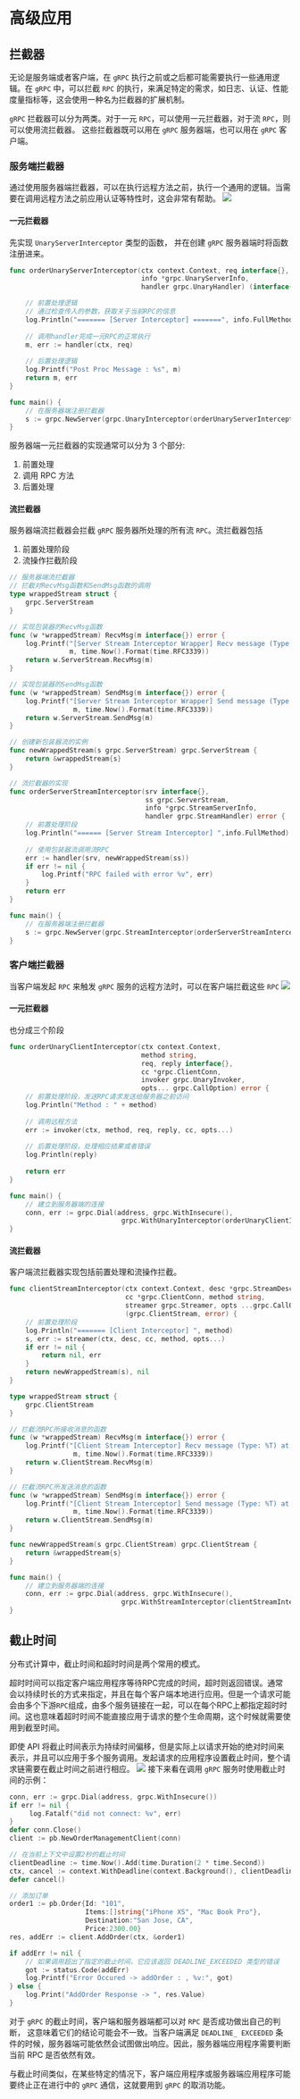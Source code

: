 # 高级应用
## 拦截器
无论是服务端或者客户端，在 `gRPC` 执行之前或之后都可能需要执行一些通用逻辑。在 `gRPC` 中，可以拦截 `RPC` 的执行，来满足特定的需求，如日志、认证、性能度量指标等，这会使用一种名为拦截器的扩展机制。

`gRPC` 拦截器可以分为两类。对于一元 `RPC`，可以使用一元拦截器，对于流 `RPC`，则可以使用流拦截器。 这些拦截器既可以用在 `gRPC` 服务器端，也可以用在 `gRPC` 客户端。

### 服务端拦截器
通过使用服务器端拦截器，可以在执行远程方法之前，执行一个通用的逻辑。当需要在调用远程方法之前应用认证等特性时，这会非常有帮助。
![](5.%20高级应用/Pasted%20image%2020221010112832.png)
#### 一元拦截器
先实现 `UnaryServerInterceptor` 类型的函数， 并在创建 `gRPC` 服务器端时将函数注册进来。

```go
func orderUnaryServerInterceptor(ctx context.Context, req interface{},
								 info *grpc.UnaryServerInfo, 
								 handler grpc.UnaryHandler) (interface{}, error) {

	// 前置处理逻辑
	// 通过检查传入的参数，获取关于当前RPC的信息 
	log.Println("======= [Server Interceptor] =======", info.FullMethod)
	
	// 调用handler完成一元RPC的正常执行 
	m, err := handler(ctx, req)
	
	// 后置处理逻辑
	log.Printf("Post Proc Message : %s", m)
	return m, err
}

func main() {
	// 在服务器端注册拦截器
	s := grpc.NewServer(grpc.UnaryInterceptor(orderUnaryServerInterceptor)) 
}

```

服务器端一元拦截器的实现通常可以分为 3 个部分:
1. 前置处理
2. 调用 RPC 方法
3. 后置处理

#### 流拦截器
服务器端流拦截器会拦截 `gRPC` 服务器所处理的所有流 `RPC`。流拦截器包括
1. 前置处理阶段
2. 流操作拦截阶段

```go
// 服务器端流拦截器
// 拦截对RecvMsg函数和SendMsg函数的调用
type wrappedStream struct { 
	grpc.ServerStream
}

// 实现包装器的RecvMsg函数
func (w *wrappedStream) RecvMsg(m interface{}) error { 
	log.Printf("[Server Stream Interceptor Wrapper] Recv message (Type: %T) at %s",
			   m, time.Now().Format(time.RFC3339))
	return w.ServerStream.RecvMsg(m)
}

// 实现包装器的SendMsg函数
func (w *wrappedStream) SendMsg(m interface{}) error { 
	log.Printf("[Server Stream Interceptor Wrapper] Send message (Type: %T) at %v",
				m, time.Now().Format(time.RFC3339)) 
	return w.ServerStream.SendMsg(m)
}

// 创建新包装器流的实例
func newWrappedStream(s grpc.ServerStream) grpc.ServerStream { 
	return &wrappedStream{s}
}

// 流拦截器的实现
func orderServerStreamInterceptor(srv interface{},
								  ss grpc.ServerStream, 
								  info *grpc.StreamServerInfo, 
								  handler grpc.StreamHandler) error { 
	// 前置处理阶段
	log.Println("====== [Server Stream Interceptor] ",info.FullMethod)
	
	// 使用包装器流调用流RPC
	err := handler(srv, newWrappedStream(ss))
	if err != nil {
		log.Printf("RPC failed with error %v", err) 
	}
	return err
}

func main() {
	// 在服务器端注册拦截器
	s := grpc.NewServer(grpc.StreamInterceptor(orderServerStreamInterceptor)) 
}
```

### 客户端拦截器
当客户端发起 `RPC` 来触发 `gRPC` 服务的远程方法时，可以在客户端拦截这些 `RPC`
![](5.%20高级应用/Pasted%20image%2020221011144831.png)
#### 一元拦截器
也分成三个阶段

```go
func orderUnaryClientInterceptor(ctx context.Context, 
								 method string, 
								 req, reply interface{}, 
								 cc *grpc.ClientConn,
								 invoker grpc.UnaryInvoker, 
								 opts... grpc.CallOption) error { 
	// 前置处理阶段，发送RPC请求发送给服务器之前访问
	log.Println("Method : " + method)
  
	// 调用远程方法
	err := invoker(ctx, method, req, reply, cc, opts...)
	
	// 后置处理阶段，处理相应结果或者错误
	log.Println(reply)
	
	return err 
}

func main() {
	// 建立到服务器端的连接
	conn, err := grpc.Dial(address, grpc.WithInsecure(),
							grpc.WithUnaryInterceptor(orderUnaryClientInterceptor)) 
}
```

#### 流拦截器
客户端流拦截器实现包括前置处理和流操作拦截。

```go
func clientStreamInterceptor(ctx context.Context, desc *grpc.StreamDesc,
							 cc *grpc.ClientConn, method string,
							 streamer grpc.Streamer, opts ...grpc.CallOption)
							 (grpc.ClientStream, error) {
	// 前置处理阶段
	log.Println("======= [Client Interceptor] ", method)
	s, err := streamer(ctx, desc, cc, method, opts...)
	if err != nil {
		return nil, err
	}
	return newWrappedStream(s), nil 
}

type wrappedStream struct { 
	grpc.ClientStream
}

// 拦截流RPC所接收消息的函数
func (w *wrappedStream) RecvMsg(m interface{}) error { 
	log.Printf("[Client Stream Interceptor] Recv message (Type: %T) at %v",
				m, time.Now().Format(time.RFC3339)) 
	return w.ClientStream.RecvMsg(m)
}

// 拦截流RPC所发送消息的函数
func (w *wrappedStream) SendMsg(m interface{}) error {
	log.Printf("[Client Stream Interceptor] Send message (Type: %T) at %v",
				m, time.Now().Format(time.RFC3339)) 
	return w.ClientStream.SendMsg(m)
}

func newWrappedStream(s grpc.ClientStream) grpc.ClientStream {
	return &wrappedStream{s}
}

func main() {
	// 建立到服务器端的连接
	conn, err := grpc.Dial(address, grpc.WithInsecure(),
							grpc.WithStreamInterceptor(clientStreamInterceptor)) 
}
```

## 截止时间
分布式计算中，截止时间和超时时间是两个常用的模式。

超时时间可以指定客户端应用程序等待RPC完成的时间，超时则返回错误。通常会以持续时长的方式来指定，并且在每个客户端本地进行应用。但是一个请求可能会由多个下游`RPC`组成，由多个服务链接在一起，可以在每个RPC上都指定超时时间。这也意味着超时时间不能直接应用于请求的整个生命周期，这个时候就需要使用到截至时间。

即使 API 将截止时间表示为持续时间偏移，但是实际上以请求开始的绝对时间来表示，并且可以应用于多个服务调用。发起请求的应用程序设置截止时间，整个请求链需要在截止时间之前进行相应。
![](5.%20高级应用/Pasted%20image%2020221011152828.png)
接下来看在调用 `gRPC` 服务时使用截止时间的示例：
```go
conn, err := grpc.Dial(address, grpc.WithInsecure()) 
if err != nil {
     log.Fatalf("did not connect: %v", err)
}
defer conn.Close()
client := pb.NewOrderManagementClient(conn)

// 在当前上下文中设置2秒的截止时间
clientDeadline := time.Now().Add(time.Duration(2 * time.Second))
ctx, cancel := context.WithDeadline(context.Background(), clientDeadline)
defer cancel()

// 添加订单
order1 := pb.Order{Id: "101",
				   Items:[]string{"iPhone XS", "Mac Book Pro"}, 
				   Destination:"San Jose, CA",
				   Price:2300.00}
res, addErr := client.AddOrder(ctx, &order1)

if addErr != nil {
	// 如果调用超出了指定的截止时间，它应该返回 DEADLINE_EXCEEDED 类型的错误
	got := status.Code(addErr) 
	log.Printf("Error Occured -> addOrder : , %v:", got) 
} else {
	log.Print("AddOrder Response -> ", res.Value)
}

```

对于 `gRPC` 的截止时间，客户端和服务器端都可以对 `RPC` 是否成功做出自己的判断， 这意味着它们的结论可能会不一致。当客户端满足 `DEADLINE_ EXCEEDED` 条件的时候，服务器端可能依然会试图做出响应。因此，服务器端应用程序需要判断当前 RPC 是否依然有效。

与截止时间类似，在某些特定的情况下，客户端应用程序或服务器端应用程序可能要终止正在进行中的 `gRPC` 通信，这就要用到 `gRPC` 的取消功能。

